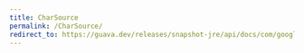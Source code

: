 ```yaml
---
title: CharSource
permalink: /CharSource/
redirect_to: https://guava.dev/releases/snapshot-jre/api/docs/com/google/common/io/CharSource.html
---
```

